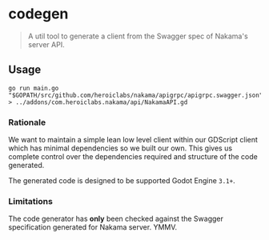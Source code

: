 codegen
=======

> A util tool to generate a client from the Swagger spec of Nakama's server API.

## Usage

```shell
go run main.go "$GOPATH/src/github.com/heroiclabs/nakama/apigrpc/apigrpc.swagger.json" > ../addons/com.heroiclabs.nakama/api/NakamaAPI.gd
```

### Rationale

We want to maintain a simple lean low level client within our GDScript client which has minimal dependencies so we built our own. This gives us complete control over the dependencies required and structure of the code generated.

The generated code is designed to be supported Godot Engine `3.1+`.

### Limitations

The code generator has __only__ been checked against the Swagger specification generated for Nakama server. YMMV.

